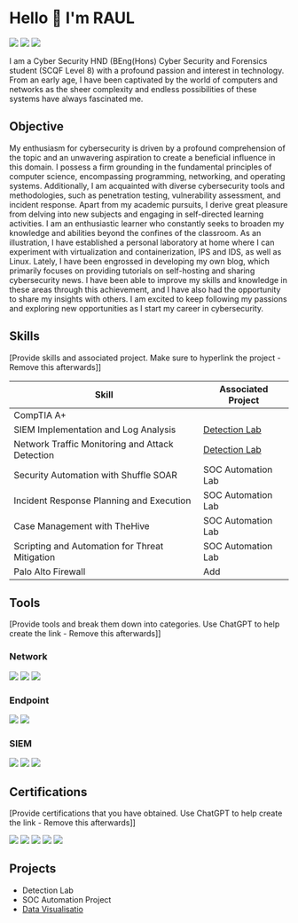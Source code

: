 # Hello 👋 I'm RAUL
<a href="https://www.linkedin.com/in/gomes-costa/" target="_blank"><img src="https://img.shields.io/badge/-LinkedIn-0072b1?&style=for-the-badge&logo=linkedin&logoColor=white" /></a> <a href="mailto:raul@rcosta.uk" target="_blank"><img src="https://img.shields.io/badge/-Email-D14836?&style=for-the-badge&logo=Gmail&logoColor=white" /></a> <a href="https://github.com/rcosta-uk" target="_blank"><img src="https://img.shields.io/badge/-GitHub-181717?&style=for-the-badge&logo=github&logoColor=white" /></a> 
<!-- <a href="https://discord.com/channels/1174436098202669178" target="_blank"><img src="https://img.shields.io/badge/-Discord-5865F2?&style=for-the-badge&logo=discord&logoColor=white" /></a> -->




I am a Cyber Security HND (BEng(Hons) Cyber Security and Forensics student (SCQF Level 8) with a profound passion and interest in technology.
From an early age, I have been captivated by the world of computers and networks as the sheer complexity and endless possibilities of these systems have always fascinated me.

## Objective

My enthusiasm for cybersecurity is driven by a profound comprehension of the topic and an unwavering aspiration to create a beneficial influence in this domain. I possess a firm grounding in the fundamental principles of computer science, encompassing programming, networking, and operating systems. Additionally, I am acquainted with diverse cybersecurity tools and methodologies, such as penetration testing, vulnerability assessment, and incident response.
Apart from my academic pursuits, I derive great pleasure from delving into new subjects and engaging in self-directed learning activities. I am an enthusiastic learner who constantly seeks to broaden my knowledge and abilities beyond the confines of the classroom. As an illustration, I have established a personal laboratory at home where I can experiment with virtualization and containerization, IPS and IDS, as well as Linux. Lately, I have been engrossed in developing my own blog, which primarily focuses on providing tutorials on self-hosting and sharing cybersecurity news. I have been able to improve my skills and knowledge in these areas through this achievement, and I have also had the opportunity to share my insights with others. I am excited to keep following my passions and exploring new opportunities as I start my career in cybersecurity. 


## Skills
[Provide skills and associated project. Make sure to hyperlink the project - Remove this afterwards]]

| Skill                                         | Associated Project         |
|-----------------------------------------------|----------------------------|
| CompTIA A+                                    |                            |
| SIEM Implementation and Log Analysis          | <a href="https://google.com">Detection Lab</a>|
| Network Traffic Monitoring and Attack Detection | <a href="https://google.com">Detection Lab</a>|
| Security Automation with Shuffle SOAR         | SOC Automation Lab|
| Incident Response Planning and Execution      | SOC Automation Lab|
| Case Management with TheHive                  | SOC Automation Lab|
| Scripting and Automation for Threat Mitigation | SOC Automation Lab|
| Palo Alto Firewall   | Add |

## Tools
[Provide tools and break them down into categories. Use ChatGPT to help create the link - Remove this afterwards]]

### Network
<div>
    <img src="https://img.shields.io/badge/-Wireshark-1679A7?&style=for-the-badge&logo=Wireshark&logoColor=white" />
    <img src="https://img.shields.io/badge/-Suricata-EF3B2D?&style=for-the-badge&logo=Suricata&logoColor=white" />
    <img src="https://img.shields.io/badge/-Palo%20Alto%20Firewall-0079BF?&style=for-the-badge&logo=Palo%20Alto%20Networks&logoColor=white" />


</div>

### Endpoint
<div>
    <img src="https://img.shields.io/badge/-Microsoft_Defender_for_Endpoint-00A4EF?&style=for-the-badge&logo=Microsoft&logoColor=white" />
    <img src="https://img.shields.io/badge/-Velociraptor-4B275F?&style=for-the-badge&logo=Velociraptor&logoColor=white" />
</div>

### SIEM
<div>
    <img src="https://img.shields.io/badge/-Whazu-777BB4?&style=for-the-badge&logo=Whazu&logoColor=white" />
    <img src="https://img.shields.io/badge/-Splunk-000000?&style=for-the-badge&logo=Splunk&logoColor=white" />
    <img src="https://img.shields.io/badge/-Elastic-005571?&style=for-the-badge&logo=Elastic&logoColor=white" />
</div>

## Certifications
[Provide certifications that you have obtained. Use ChatGPT to help create the link - Remove this afterwards]]
<div>
<img src="https://img.shields.io/badge/-Security%2B-FF0000?&style=for-the-badge&logo=CompTIA&logoColor=white" />
<img src="https://img.shields.io/badge/-Network%2B-007ACC?&style=for-the-badge&logo=CompTIA&logoColor=white" />
<img src="https://img.shields.io/badge/-A%2B-4D4D4D?&style=for-the-badge&logo=CompTIA&logoColor=white" />
<img src="https://img.shields.io/badge/-CDSA-006400?&style=for-the-badge&logoColor=white" />
<img src="https://img.shields.io/badge/-CCD-000080?&style=for-the-badge&logoColor=white" />
</div>

## Projects
- Detection Lab
- SOC Automation Project
- <a href="https://github.com/rcosta-uk/Centralise-Logs-Metrics" target="_blank">Data Visualisatio</a>



<!--
**rcosta-uk/rcosta-uk** is a ✨ _special_ ✨ repository because its `README.md` (this file) appears on your GitHub profile.

Here are some ideas to get you started:

- 🔭 I’m currently working on ...
- 🌱 I’m currently learning ...
- 👯 I’m looking to collaborate on ...
- 🤔 I’m looking for help with ...
- 💬 Ask me about ...
- 📫 How to reach me: ...
- 😄 Pronouns: ...
- ⚡ Fun fact: ...
-->
